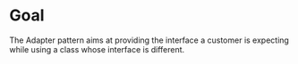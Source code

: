 # Goal
The Adapter pattern aims at providing the interface a customer is expecting while using a class whose interface is different.